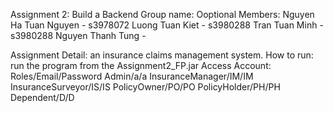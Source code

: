 Assignment 2: Build a Backend
Group name: Ooptional
Members: Nguyen Ha Tuan Nguyen - s3978072
         Luong Tuan Kiet - s3980288
         Tran Tuan Minh - s3980288
         Nguyen Thanh Tung - 

Assignment Detail: an insurance claims management system.
How to run: run the program from the Assignment2_FP.jar
Access Account:
  Roles/Email/Password
    Admin/a/a
    InsuranceManager/IM/IM
    InsuranceSurveyor/IS/IS
    PolicyOwner/PO/PO
    PolicyHolder/PH/PH
    Dependent/D/D
